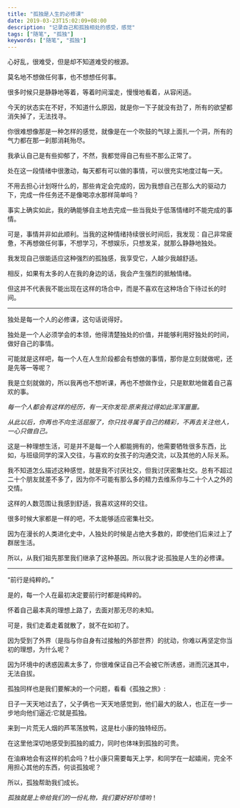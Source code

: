 ```yaml
---
title: "孤独是人生的必修课"
date: 2019-03-23T15:02:09+08:00
description: "记录自己和孤独相处的感受，感觉"
tags: ["随笔", "孤独"]
keywords: ["随笔", "孤独"]
---
```


心好乱，很难受，但是却不知道难受的根源。

莫名地不想做任何事，也不想想任何事。

很多时候只是静静地等着，等着时间溜走，慢慢地看着，从容闲适。

今天的状态实在不好，不知道什么原因，就是你一下子就没有劲了，所有的欲望都消失掉了，无法找寻。

你很难想像那是一种怎样的感觉，就像是在一个吹鼓的气球上面扎一个洞，所有的气力都在那一刹那消耗殆尽。

我承认自己是有些抑郁了，不然，我都觉得自己有些不那么正常了。

处在这一段情绪中很激动，每天都有可以做的事情，可以很充实地度过每一天。

不用去担心计划呀什么的，那些肯定会完成的，因为我想自己在那么大的驱动力下，完成一件任务还不是像喝凉水那样简单吗？

事实上确实如此，我的确能够自主地去完成一些当我处于低落情绪时不能完成的事情。

可是，事情并非如此顺利。当我的这种情绪持续很长时间后，我发现：自己非常疲惫，不再想做任何事，不想学习，不想娱乐，只想发呆，就那么静静地独处。

我发现自己很能适应这种强烈的孤独感，我享受它，人越少我越舒适。

相反，如果有太多的人在我的身边的话，我会产生强烈的抵触情绪。

但这并不代表我不能出现在这样的场合中，而是不喜欢在这种场合下待过长的时间。

------

独处是每一个人的必修课，这句话说得好。

独处是一个人必须学会的本领，他得清楚独处的价值，并能够利用好独处的时间，做好自己的事情。

可能就是这样吧，每一个人在人生阶段都会有想做的事情，那你是立刻就做呢，还是先等一等呢？

我是立刻就做的，所以我再也不想听课，再也不想做作业，只是默默地做着自己喜欢的事。

*每一个人都会有这样的经历，有一天你发现:原来我过得如此浑浑噩噩。*

*从此以后，你再也不向生活屈服了，你只找寻属于自己的精彩，不再去关注他人，一心只做自己。*

这是一种理想生活，可是并不是每一个人都能拥有的，他需要牺牲很多东西，比如，与班级同学的深入交往，与喜欢的女孩子的沟通交流，以及其他的人际关系。

我不知道怎么描述这种感觉，就是我不讨厌社交，但我讨厌密集社交。总有不超过二十个朋友就差不多了，因为你不可能有那么多的精力去维系你与二十个人之外的交情。

这样的人数范围让我感到舒适，我喜欢这样的交往。

很多时候大家都是一样的吧，不太能够适应密集社交。

因为在漫长的人类进化史中，人独处的时候是占绝大多数的，即使他们后来过上了群居生活。

所以，从我们祖先那里我们继承了这种基因。所以我才说:孤独是人生的必修课。

------

“前行是纯粹的。”

是的，每一个人在最初决定要前行时都是纯粹的。

怀着自己最本真的理想上路了，去面对那无尽的未知。

可是，我们走着走着就散了，就不在如初了。

因为受到了外界（是指与你自身有过接触的外部世界）的扰动，你难以再坚定你当初的理想，为什么呢？

因为环境中的诱惑因素太多了，你很难保证自己不会被它所诱惑，进而沉迷其中，无法自拔。

孤独同样也是我们要解决的一个问题，看看《孤独之旅》:

日子一天天地过去了，父子俩也一天天地感觉到，他们最大的敌人，也正在一步一步地向他们逼近:它就是孤独。

来到一片荒无人烟的芦苇荡放鸭，这是杜小康的独特经历。

在这里他深切地感受到孤独的威力，同时也体味到孤独的可贵。

在油麻地会有这样的机会吗？杜小康只需要每天上学，和同学在一起嬉闹，完全不用担心其他的东西，何谈孤独呢？

所以，孤独帮助我们成长。

*孤独就是上帝给我们的一份礼物，我们要好好珍惜哟*！
